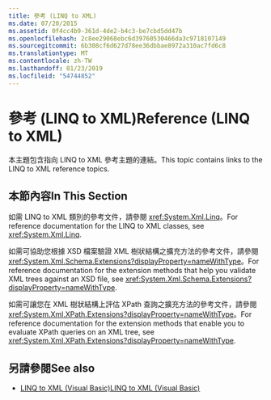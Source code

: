 ```yaml
---
title: 參考 (LINQ to XML)
ms.date: 07/20/2015
ms.assetid: 0f4cc4b9-361d-4de2-b4c3-be7cbd5dd47b
ms.openlocfilehash: 2c8ee29068ebc6d39760530466da3c9718107149
ms.sourcegitcommit: 6b308cf6d627d78ee36dbbae8972a310ac7fd6c8
ms.translationtype: MT
ms.contentlocale: zh-TW
ms.lasthandoff: 01/23/2019
ms.locfileid: "54744852"
---
```

# <a name="reference-linq-to-xml"></a><span data-ttu-id="d6db4-102">參考 (LINQ to XML)</span><span class="sxs-lookup"><span data-stu-id="d6db4-102">Reference (LINQ to XML)</span></span>
<span data-ttu-id="d6db4-103">本主題包含指向 LINQ to XML 參考主題的連結。</span><span class="sxs-lookup"><span data-stu-id="d6db4-103">This topic contains links to the LINQ to XML reference topics.</span></span>  
  
## <a name="in-this-section"></a><span data-ttu-id="d6db4-104">本節內容</span><span class="sxs-lookup"><span data-stu-id="d6db4-104">In This Section</span></span>  
 <span data-ttu-id="d6db4-105">如需 LINQ to XML 類別的參考文件，請參閱 <xref:System.Xml.Linq>。</span><span class="sxs-lookup"><span data-stu-id="d6db4-105">For reference documentation for the LINQ to XML classes, see <xref:System.Xml.Linq>.</span></span>  
  
 <span data-ttu-id="d6db4-106">如需可協助您根據 XSD 檔案驗證 XML 樹狀結構之擴充方法的參考文件，請參閱 <xref:System.Xml.Schema.Extensions?displayProperty=nameWithType>。</span><span class="sxs-lookup"><span data-stu-id="d6db4-106">For reference documentation for the extension methods that help you validate XML trees against an XSD file, see <xref:System.Xml.Schema.Extensions?displayProperty=nameWithType>.</span></span>  
  
 <span data-ttu-id="d6db4-107">如需可讓您在 XML 樹狀結構上評估 XPath 查詢之擴充方法的參考文件，請參閱 <xref:System.Xml.XPath.Extensions?displayProperty=nameWithType>。</span><span class="sxs-lookup"><span data-stu-id="d6db4-107">For reference documentation for the extension methods that enable you to evaluate XPath queries on an XML tree, see <xref:System.Xml.XPath.Extensions?displayProperty=nameWithType>.</span></span>  
  
## <a name="see-also"></a><span data-ttu-id="d6db4-108">另請參閱</span><span class="sxs-lookup"><span data-stu-id="d6db4-108">See also</span></span>
- [<span data-ttu-id="d6db4-109">LINQ to XML (Visual Basic)</span><span class="sxs-lookup"><span data-stu-id="d6db4-109">LINQ to XML (Visual Basic)</span></span>](../../../../visual-basic/programming-guide/concepts/linq/linq-to-xml.md)
